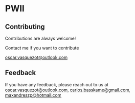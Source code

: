 # PWII

## Contributing

Contributions are always welcome!

Contact me if you want to contribute

oscar.vasquezot@outlook.com



## Feedback

If you have any feedback, please reach out to us at oscar.vasquezot@outlook.com, carlos.basskame@gmail.com, maxandreszp@hotmail.com
